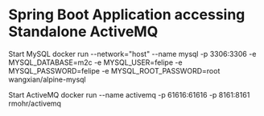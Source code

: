 # Spring Boot Application accessing Standalone ActiveMQ


Start MySQL
docker run --network="host" --name mysql  -p 3306:3306 -e MYSQL_DATABASE=m2c -e MYSQL_USER=felipe -e MYSQL_PASSWORD=felipe -e MYSQL_ROOT_PASSWORD=root wangxian/alpine-mysql

Start ActiveMQ
docker run --name activemq -p 61616:61616 -p 8161:8161 rmohr/activemq
